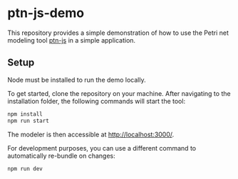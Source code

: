 # ptn-js-demo

This repository provides a simple demonstration of how to use the Petri net modeling tool [ptn-js](https://github.com/MaximilianKoenig/ptn-js) in a simple application.

## Setup

Node must be installed to run the demo locally.

To get started, clone the repository on your machine. After navigating to the installation folder, the following commands will start the tool:

```bash
npm install
npm run start
```

The modeler is then accessible at [http://localhost:3000/](http://localhost:3000/).

For development purposes, you can use a different command to automatically re-bundle on changes:

```bash
npm run dev
```
